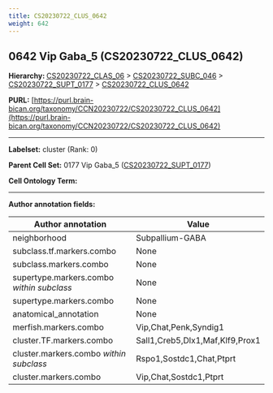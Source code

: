 ```yaml
---
title: CS20230722_CLUS_0642
weight: 642
---
```

## 0642 Vip Gaba_5 (CS20230722_CLUS_0642)
<b>Hierarchy: </b>
[CS20230722_CLAS_06](../CS20230722_CLAS_06) >
[CS20230722_SUBC_046](../CS20230722_SUBC_046) >
[CS20230722_SUPT_0177](../CS20230722_SUPT_0177) >
[CS20230722_CLUS_0642](../CS20230722_CLUS_0642)

**PURL:** [https://purl.brain-bican.org/taxonomy/CCN20230722/CS20230722_CLUS_0642](https://purl.brain-bican.org/taxonomy/CCN20230722/CS20230722_CLUS_0642)

---


**Labelset:** cluster (Rank: 0)

**Parent Cell Set:** 0177 Vip Gaba_5 ([CS20230722_SUPT_0177](../CS20230722_SUPT_0177))



**Cell Ontology Term:** 

[MARKER GENES.]: #


---

[TRANSFERRED ANNOTATIONS.]: #


[AUTHOR ANNOTATION FIELDS.]: #


**Author annotation fields:**

| Author annotation | Value |
|-------------------|-------|
|neighborhood|Subpallium-GABA|
|subclass.tf.markers.combo|None|
|subclass.markers.combo|None|
|supertype.markers.combo _within subclass_|None|
|supertype.markers.combo|None|
|anatomical_annotation|None|
|merfish.markers.combo|Vip,Chat,Penk,Syndig1|
|cluster.TF.markers.combo|Sall1,Creb5,Dlx1,Maf,Klf9,Prox1|
|cluster.markers.combo _within subclass_|Rspo1,Sostdc1,Chat,Ptprt|
|cluster.markers.combo|Vip,Chat,Sostdc1,Ptprt|
